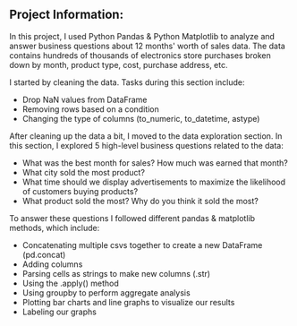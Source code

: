 ## Project Information:

In this project, I used Python Pandas & Python Matplotlib to analyze and answer business questions about 12 months' worth of sales data. The data contains hundreds of thousands of electronics store purchases broken down by month, product type, cost, purchase address, etc. 

I started by cleaning the data. Tasks during this section include:
- Drop NaN values from DataFrame
- Removing rows based on a condition
- Changing the type of columns (to_numeric, to_datetime, astype)

After cleaning up the data a bit, I moved to the data exploration section. In this section, I explored 5 high-level business questions related to the data:
- What was the best month for sales? How much was earned that month?
- What city sold the most product?
- What time should we display advertisements to maximize the likelihood of customers buying products?
- What product sold the most? Why do you think it sold the most?

To answer these questions I followed different pandas & matplotlib methods, which include:
- Concatenating multiple csvs together to create a new DataFrame (pd.concat)
- Adding columns
- Parsing cells as strings to make new columns (.str)
- Using the .apply() method
- Using groupby to perform aggregate analysis
- Plotting bar charts and line graphs to visualize our results
- Labeling our graphs
